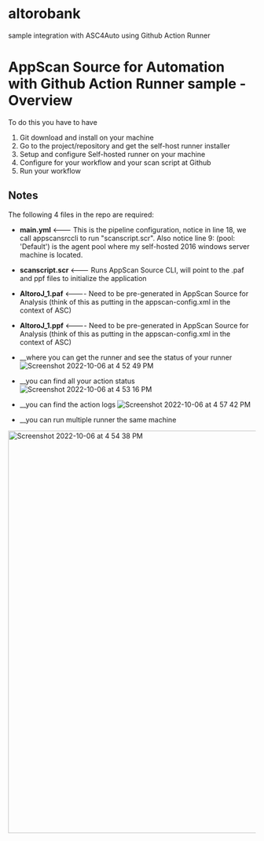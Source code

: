 # altorobank
sample integration with ASC4Auto using Github Action Runner

# AppScan Source for Automation with Github Action Runner sample - Overview

To do this you have to have 
1. Git download and install on your machine
2. Go to the project/repository and get the self-host runner installer
3. Setup and configure Self-hosted runner on your machine 
4. Configure for your workflow and your scan script at Github
5. Run your workflow 

## Notes
The following 4 files in the repo are required:

* __main.yml__ <--- This is the pipeline configuration, notice in line 18, we call appscansrccli to run "scanscript.scr". Also notice line 9: (pool: 'Default') is the agent pool where my self-hosted 2016 windows server machine is located. 
* __scanscript.scr__ <--- Runs AppScan Source CLI, will point to the .paf and ppf files to initialize the application 
* __AltoroJ_1.paf__ <---- Need to be pre-generated in AppScan Source for Analysis (think of this as putting in the appscan-config.xml in the context of ASC)
* __AltoroJ_1.ppf__ <---- Need to be pre-generated in AppScan Source for Analysis (think of this as putting in the appscan-config.xml in the context of ASC)

* __where you can get the runner and see the status of your runner
![Screenshot 2022-10-06 at 4 52 49 PM](https://user-images.githubusercontent.com/9972259/194268268-2b4e54c9-5814-43f5-addd-785d3bb0daba.png)

* __you can find all your action status 
![Screenshot 2022-10-06 at 4 53 16 PM](https://user-images.githubusercontent.com/9972259/194269052-c04f9428-2193-4e13-b4ea-cca956686d83.png)

* __you can find the action logs
![Screenshot 2022-10-06 at 4 57 42 PM](https://user-images.githubusercontent.com/9972259/194269507-abe0f97b-b6cd-4a8b-b283-402871f1536c.png)

* __you can run multiple runner the same machine
<img width="820" alt="Screenshot 2022-10-06 at 4 54 38 PM" src="https://user-images.githubusercontent.com/9972259/194269974-61a292fb-d95e-406f-9210-550ca7b34668.png">




